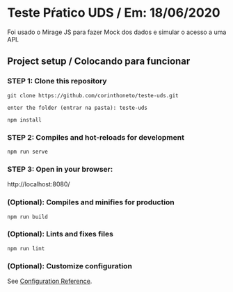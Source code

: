 # Teste Pŕatico UDS / Em: 18/06/2020

Foi usado o Mirage JS para fazer Mock dos dados e simular o acesso a uma API.

## Project setup / Colocando para funcionar

### STEP 1: Clone this repository
```
git clone https://github.com/corinthoneto/teste-uds.git

enter the folder (entrar na pasta): teste-uds

npm install
```

### STEP 2: Compiles and hot-reloads for development
```
npm run serve
```

### STEP 3: Open in your browser:
http://localhost:8080/

### (Optional): Compiles and minifies for production
```
npm run build
```

### (Optional): Lints and fixes files
```
npm run lint
```

### (Optional): Customize configuration
See [Configuration Reference](https://cli.vuejs.org/config/).
